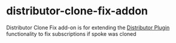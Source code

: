 # distributor-clone-fix-addon

Distributor Clone Fix add-on is for extending the <a href="https://distributorplugin.com/" target="_blank" rel="noopener noreferrer nofollow">Distributor Plugin</a> functionality to fix subscriptions if spoke was cloned
